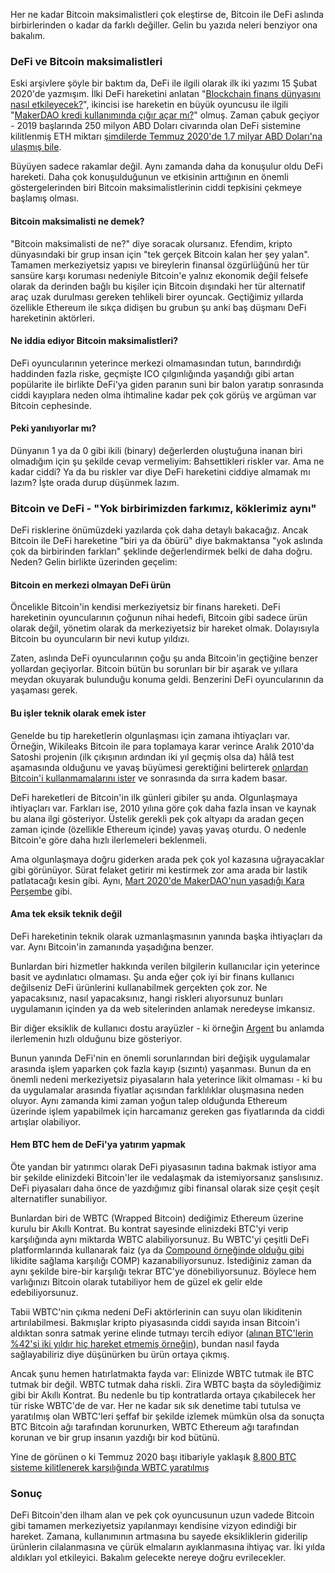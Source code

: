 
Her ne kadar Bitcoin maksimalistleri çok eleştirse de, Bitcoin ile DeFi aslında birbirlerinden o kadar da farklı değiller. Gelin bu yazıda neleri benziyor ona bakalım. 

### DeFi ve Bitcoin maksimalistleri
Eski arşivlere şöyle bir baktım da, DeFi ile ilgili olarak ilk iki yazımı 15 Şubat 2020'de yazmışım. İlki DeFi hareketini anlatan "[Blockchain finans dünyasını nasıl etkileyecek?](https://medium.com/@turansert/blockchain-finans-d%C3%BCnyas%C4%B1n%C4%B1-nas%C4%B1l-etkileyecek-ae5ef408fc789)", ikincisi ise hareketin en büyük oyuncusu ile ilgili "[MakerDAO kredi kullanımında çığır açar mı?](https://medium.com/@turansert/makerdao-kredi-kullan%C4%B1m%C4%B1nda-%C3%A7%C4%B1%C4%9F%C4%B1r-a%C3%A7ar-m%C4%B1-5b0d27a60bb1)" olmuş. Zaman çabuk geçiyor -  2019 başlarında 250 milyon ABD Doları civarında olan DeFi sistemine kilitlenmiş ETH miktarı [şimdilerde Temmuz 2020'de 1.7 milyar ABD Doları'na ulaşmış bile](https://defipulse.com/).  

Büyüyen sadece rakamlar değil. Aynı zamanda daha da konuşulur oldu DeFi hareketi. Daha çok konuşulduğunun ve etkisinin arttığının en önemli göstergelerinden biri Bitcoin maksimalistlerinin ciddi tepkisini çekmeye başlamış olması. 

#### Bitcoin maksimalisti ne demek?
"Bitcoin maksimalisti de ne?" diye soracak olursanız. Efendim, kripto dünyasındaki bir grup insan için "tek gerçek Bitcoin kalan her şey yalan". Tamamen merkeziyetsiz yapısı ve bireylerin finansal özgürlüğünü her tür sansüre karşı koruması nedeniyle Bitcoin'e yalnız ekonomik değil felsefe olarak da derinden bağlı bu kişiler için Bitcoin dışındaki her tür alternatif araç uzak durulması gereken tehlikeli birer oyuncak. Geçtiğimiz yıllarda özellikle Ethereum ile sıkça didişen bu grubun şu anki baş düşmanı DeFi hareketinin aktörleri. 

#### Ne iddia ediyor Bitcoin maksimalistleri? 
DeFi oyuncularının yeterince merkezi olmamasından tutun, barındırdığı haddinden fazla riske, geçmişte ICO çılgınlığında yaşandığı gibi artan popülarite ile birlikte DeFi'ya giden paranın suni bir balon yaratıp sonrasında ciddi kayıplara neden olma ihtimaline kadar pek çok görüş ve argüman var Bitcoin cephesinde. 

#### Peki yanılıyorlar mı? 
Dünyanın 1 ya da 0 gibi ikili (binary) değerlerden oluştuğuna inanan biri olmadığım için şu şekilde cevap vermeliyim: Bahsettikleri riskler var. Ama ne kadar ciddi? Ya da bu riskler var diye DeFi hareketini ciddiye almamak mı lazım? İşte orada durup düşünmek lazım. 

### Bitcoin ve DeFi - "Yok birbirimizden farkımız, köklerimiz aynı"
DeFi risklerine önümüzdeki yazılarda çok daha detaylı bakacağız. Ancak Bitcoin ile DeFi hareketine "biri ya da öbürü" diye bakmaktansa "yok aslında çok da birbirinden farkları" şeklinde değerlendirmek belki de daha doğru. Neden? Gelin birlikte üzerinden geçelim: 

#### Bitcoin en merkezi olmayan DeFi ürün
Öncelikle Bitcoin'in kendisi merkeziyetsiz bir finans hareketi. DeFi hareketinin oyuncularının çoğunun nihai hedefi, Bitcoin gibi sadece ürün olarak değil, yönetim olarak da merkeziyetsiz bir hareket olmak. Dolayısıyla Bitcoin bu oyuncuların bir nevi kutup yıldızı. 

Zaten, aslında DeFi oyuncularının çoğu şu anda Bitcoin'in geçtiğine benzer yollardan geçiyorlar. Bitcoin bütün bu sorunları bir bir aşarak ve yıllara meydan okuyarak bulunduğu konuma geldi. Benzerini DeFi oyuncularının da yaşaması gerek. 

#### Bu işler teknik olarak emek ister
Genelde bu tip hareketlerin olgunlaşması için zamana ihtiyaçları var. Örneğin, Wikileaks Bitcoin ile para toplamaya karar verince Aralık 2010'da Satoshi projenin (ilk çıkışının ardından iki yıl geçmiş olsa da) hâlâ test aşamasında olduğunu ve yavaş büyümesi gerektiğini belirterek [onlardan Bitcoin'i kullanmamalarını ister](https://news.bitcoin.com/bitcoin-history-part-19-wikileaks-and-the-hornets-nest/) ve sonrasında da sırra kadem basar. 

DeFi hareketleri de Bitcoin'in ilk günleri gibiler şu anda. Olgunlaşmaya ihtiyaçları var. Farkları ise, 2010 yılına göre çok daha fazla insan ve kaynak bu alana ilgi gösteriyor. Üstelik gerekli pek çok altyapı da aradan geçen zaman içinde (özellikle Ethereum içinde) yavaş yavaş oturdu. O nedenle Bitcoin'e göre daha hızlı ilerlemeleri beklenmeli. 

Ama olgunlaşmaya doğru giderken arada pek çok yol kazasına uğrayacaklar gibi görünüyor. Sürat felaket getirir mi kestirmek zor ama arada bir lastik patlatacağı kesin gibi. Aynı, [Mart 2020'de MakerDAO'nun yaşadığı Kara Perşembe](https://medium.com/@whiterabbit_hq/black-thursday-for-makerdao-8-32-million-was-liquidated-for-0-dai-36b83cac56b6) gibi. 

#### Ama tek eksik teknik değil
DeFi hareketinin teknik olarak uzmanlaşmasının yanında başka ihtiyaçları da var. Aynı Bitcoin'in zamanında yaşadığına benzer. 

Bunlardan biri hizmetler hakkında verilen bilgilerin kullanıcılar için yeterince basit ve aydınlatıcı olmaması. Şu anda eğer çok iyi bir finans kullanıcı değilseniz DeFi ürünlerini kullanabilmek gerçekten çok zor. Ne yapacaksınız, nasıl yapacaksınız, hangi riskleri alıyorsunuz bunları uygulamanın içinden ya da web sitelerinden anlamak neredeyse imkansız. 

Bir diğer eksiklik de kullanıcı dostu arayüzler - ki örneğin [Argent](https://www.argent.xyz/) bu anlamda ilerlemenin hızlı olduğunu bize gösteriyor. 

Bunun yanında DeFi'nin en önemli sorunlarından biri değişik uygulamalar arasında işlem yaparken çok fazla kayıp (sızıntı) yaşanması. Bunun da en önemli nedeni merkeziyetsiz piyasaların hala yeterince likit olmaması -  ki bu da uygulamalar arasında fiyatlar açısından farklılıklar oluşmasına neden oluyor.  Aynı zamanda kimi zaman yoğun talep olduğunda Ethereum üzerinde işlem yapabilmek için harcamanız gereken gas fiyatlarında da ciddi artışlar olabiliyor. 

#### Hem BTC hem de DeFi'ya yatırım yapmak
Öte yandan bir yatırımcı olarak DeFi piyasasının tadına bakmak istiyor ama bir şekilde elinizdeki Bitcoin'ler ile vedalaşmak da istemiyorsanız şanslısınız. DeFi piyasaları daha önce de yazdığımız gibi finansal olarak size çeşit çeşit alternatifler sunabiliyor. 

Bunlardan biri de WBTC (Wrapped Bitcoin) dediğimiz Ethereum üzerine kurulu bir Akıllı Kontrat. Bu kontrat sayesinde elinizdeki BTC'yi verip karşılığında aynı miktarda WBTC alabiliyorsunuz. Bu WBTC'yi çeşitli DeFi platformlarında kullanarak faiz (ya da [Compound örneğinde olduğu gibi](https://www.btchaber.com/compoundin-yonetim-tokeni-comp-nasil-calisiyor/) likidite sağlama karşılığı COMP) kazanabiliyorsunuz.  İstediğiniz zaman da aynı şekilde bire-bir karşılığı tekrar BTC'ye dönebiliyorsunuz. Böylece hem varlığınızı Bitcoin olarak tutabiliyor hem de güzel ek gelir elde edebiliyorsunuz. 

Tabii WBTC'nin çıkma nedeni DeFi aktörlerinin can suyu olan likiditenin artırılabilmesi. Bakmışlar kripto piyasasında ciddi sayıda insan Bitcoin'i aldıktan sonra satmak yerine elinde tutmayı tercih ediyor ([alınan BTC'lerin %42'si iki yıldır hiç hareket etmemiş örneğin](https://news.bitcoin.com/chart-bitcoin-2-years/)), bundan nasıl fayda sağlayabiliriz diye düşünürken bu ürün ortaya çıkmış.

Ancak şunu hemen hatırlatmakta fayda var: Elinizde WBTC tutmak ile BTC tutmak bir değil. WBTC tutmak daha riskli. Zira WBTC başta da söylediğimiz gibi bir Akıllı Kontrat. Bu nedenle bu tip kontratlarda ortaya çıkabilecek her tür riske WBTC'de de var. Her ne kadar sık sık denetime tabi tutulsa ve yaratılmış olan WBTC'leri şeffaf bir şekilde izlemek mümkün olsa da sonuçta BTC Bitcoin ağı tarafından korunurken, WBTC Ethereum ağı tarafından korunan ve bir grup insanın yazdığı bir kod bütünü. 

Yine de görünen o ki Temmuz 2020 başı itibariyle yaklaşık [8,800 BTC sisteme kilitlenerek karşılığında WBTC yaratılmış](https://wbtc.network/dashboard/order-book)

### Sonuç
DeFi Bitcoin'den ilham alan ve pek çok oyuncusunun uzun vadede Bitcoin gibi tamamen merkeziyetsiz yapılanmayı kendisine vizyon edindiği bir hareket. Zamana, kullanımının artmasına bu sayede eksikliklerin giderilip ürünlerin cilalanmasına ve çürük elmaların ayıklanmasına ihtiyaç var. İki yılda aldıkları yol etkileyici. Bakalım gelecekte nereye doğru evrilecekler. 
